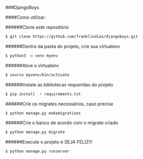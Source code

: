 ###DjangoBoys

####Como utilizar:

######Clone este repositório
```sh
$ git clone https://github.com/franklindias/djangoboys.git
```

######Dentro da pasta do projeto, crie sua virtualenv
```sh
$ python3 -m venv myenv
``` 

######Ative o virtualenv
```sh
$ source myvenv/bin/activate
``` 

######Instale as bibliotecas requeridas do projeto
```sh
$ pip install -r requirements.txt
```

######Crie os migrates necessários, caso precise
```sh
$ python manage.py makemigrations
```

######Crie o banco de acordo com o migrate criado
```sh
$ python manage.py migrate
```

######Execute o projeto e SEJA FELIZ!!!
```sh
$ python manage.py runserver
```